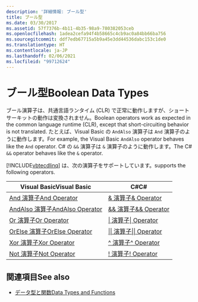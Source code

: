 ```yaml
---
description: '詳細情報: ブール型'
title: ブール型
ms.date: 03/30/2017
ms.assetid: 57f7376b-4b11-4b35-98a9-780382053ceb
ms.openlocfilehash: 1adea2cefa94f4b58665c4cb9ac0a84bb66ba756
ms.sourcegitcommit: ddf7edb67715a5b9a45e3dd44536dabc153c1de0
ms.translationtype: HT
ms.contentlocale: ja-JP
ms.lasthandoff: 02/06/2021
ms.locfileid: "99712624"
---
```

# <a name="boolean-data-types"></a><span data-ttu-id="aed95-103">ブール型</span><span class="sxs-lookup"><span data-stu-id="aed95-103">Boolean Data Types</span></span>

<span data-ttu-id="aed95-104">ブール演算子は、共通言語ランタイム (CLR) で正常に動作しますが、ショートサーキットの動作は変換されません。</span><span class="sxs-lookup"><span data-stu-id="aed95-104">Boolean operators work as expected in the common language runtime (CLR), except that short-circuiting behavior is not translated.</span></span> <span data-ttu-id="aed95-105">たとえば、Visual Basic の `AndAlso` 演算子は `And` 演算子のように動作します。</span><span class="sxs-lookup"><span data-stu-id="aed95-105">For example, the Visual Basic `AndAlso` operator behaves like the `And` operator.</span></span> <span data-ttu-id="aed95-106">C# の `&&` 演算子は `&` 演算子のように動作します。</span><span class="sxs-lookup"><span data-stu-id="aed95-106">The C# `&&` operator behaves like the `&` operator.</span></span>  
  
 [!INCLUDE[vbtecdlinq](../../../../../../includes/vbtecdlinq-md.md)] <span data-ttu-id="aed95-107">は、次の演算子をサポートしています。</span><span class="sxs-lookup"><span data-stu-id="aed95-107">supports the following operators.</span></span>  
  
|<span data-ttu-id="aed95-108">Visual Basic</span><span class="sxs-lookup"><span data-stu-id="aed95-108">Visual Basic</span></span>|<span data-ttu-id="aed95-109">C#</span><span class="sxs-lookup"><span data-stu-id="aed95-109">C#</span></span>|  
|------------------|---------|  
|[<span data-ttu-id="aed95-110">And 演算子</span><span class="sxs-lookup"><span data-stu-id="aed95-110">And Operator</span></span>](../../../../../visual-basic/language-reference/operators/and-operator.md)|[<span data-ttu-id="aed95-111">& 演算子</span><span class="sxs-lookup"><span data-stu-id="aed95-111">& Operator</span></span>](../../../../../csharp/language-reference/operators/boolean-logical-operators.md#logical-and-operator-)|  
|[<span data-ttu-id="aed95-112">AndAlso 演算子</span><span class="sxs-lookup"><span data-stu-id="aed95-112">AndAlso Operator</span></span>](../../../../../visual-basic/language-reference/operators/andalso-operator.md)|[<span data-ttu-id="aed95-113">&& 演算子</span><span class="sxs-lookup"><span data-stu-id="aed95-113">&& Operator</span></span>](../../../../../csharp/language-reference/operators/boolean-logical-operators.md#conditional-logical-and-operator-)|  
|[<span data-ttu-id="aed95-114">Or 演算子</span><span class="sxs-lookup"><span data-stu-id="aed95-114">Or Operator</span></span>](../../../../../visual-basic/language-reference/operators/or-operator.md)|[<span data-ttu-id="aed95-115">&#124; 演算子</span><span class="sxs-lookup"><span data-stu-id="aed95-115">&#124; Operator</span></span>](../../../../../csharp/language-reference/operators/boolean-logical-operators.md#logical-or-operator-)|  
|[<span data-ttu-id="aed95-116">OrElse 演算子</span><span class="sxs-lookup"><span data-stu-id="aed95-116">OrElse Operator</span></span>](../../../../../visual-basic/language-reference/operators/orelse-operator.md)|[<span data-ttu-id="aed95-117">&#124;&#124; 演算子</span><span class="sxs-lookup"><span data-stu-id="aed95-117">&#124;&#124; Operator</span></span>](../../../../../csharp/language-reference/operators/boolean-logical-operators.md#conditional-logical-or-operator-)|  
|[<span data-ttu-id="aed95-118">Xor 演算子</span><span class="sxs-lookup"><span data-stu-id="aed95-118">Xor Operator</span></span>](../../../../../visual-basic/language-reference/operators/xor-operator.md)|[<span data-ttu-id="aed95-119">^ 演算子</span><span class="sxs-lookup"><span data-stu-id="aed95-119">^ Operator</span></span>](../../../../../csharp/language-reference/operators/boolean-logical-operators.md#logical-exclusive-or-operator-)|  
|[<span data-ttu-id="aed95-120">Not 演算子</span><span class="sxs-lookup"><span data-stu-id="aed95-120">Not Operator</span></span>](../../../../../visual-basic/language-reference/operators/not-operator.md)|[<span data-ttu-id="aed95-121">\! 演算子</span><span class="sxs-lookup"><span data-stu-id="aed95-121">\! Operator</span></span>](../../../../../csharp/language-reference/operators/boolean-logical-operators.md#logical-negation-operator-)|  
  
## <a name="see-also"></a><span data-ttu-id="aed95-122">関連項目</span><span class="sxs-lookup"><span data-stu-id="aed95-122">See also</span></span>

- [<span data-ttu-id="aed95-123">データ型と関数</span><span class="sxs-lookup"><span data-stu-id="aed95-123">Data Types and Functions</span></span>](data-types-and-functions.md)
